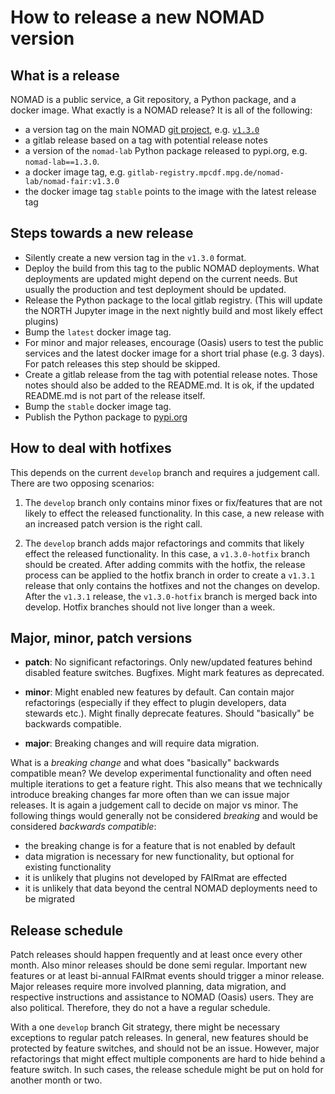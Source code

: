 # How to release a new NOMAD version

## What is a release

NOMAD is a public service, a Git repository, a Python package, and a docker image.
What exactly is a NOMAD release? It is all of the following:

- a version tag on the main NOMAD [git project](https://gitlab.mpcdf.mpg.de/nomad-lab/nomad-FAIR),
e.g. [`v1.3.0`](https://gitlab.mpcdf.mpg.de/nomad-lab/nomad-FAIR/-/tags/v1.3.0)
- a gitlab release based on a tag with potential release notes
- a version of the `nomad-lab` Python package released to pypi.org, e.g. `nomad-lab==1.3.0`.
- a docker image tag, e.g. `gitlab-registry.mpcdf.mpg.de/nomad-lab/nomad-fair:v1.3.0`
- the docker image tag `stable` points to the image with the latest release tag

## Steps towards a new release

- Silently create a new version tag in the `v1.3.0` format.
- Deploy the build from this tag to the public NOMAD deployments.
What deployments are updated might depend on the current needs. But usually
the production and test deployment should be updated.
- Release the Python package to the local gitlab registry. (This will update the
NORTH Jupyter image in the next nightly build and most likely effect plugins)
- Bump the `latest` docker image tag.
- For minor and major releases, encourage (Oasis) users to test the public services and the latest docker image for a short trial phase (e.g. 3 days). For patch releases this step should be
skipped.
- Create a gitlab release from the tag with potential release notes. Those notes
should also be added to the README.md. It is ok, if the updated README.md is not part of the
release itself.
- Bump the `stable` docker image tag.
- Publish the Python package to [pypi.org](https://pypi.org/)

## How to deal with hotfixes

This depends on the current `develop` branch and requires a judgement call. There are
two opposing scenarios:

1. The `develop` branch only contains minor fixes or fix/features that are not likely to effect
the released functionality. In this case, a new release with an increased patch version
is the right call.

2. The `develop` branch adds major refactorings and commits that likely effect the
released functionality. In this case, a `v1.3.0-hotfix` branch should be created.
After adding commits with the hotfix, the release process can be applied to the
hotfix branch in order to create a `v1.3.1` release that only contains the hotfixes and
not the changes on develop. After the `v1.3.1` release, the `v1.3.0-hotfix` branch is merged
back into develop. Hotfix branches should not live longer than a week.

## Major, minor, patch versions

- **patch**: No significant refactorings. Only new/updated features behind disabled feature switches.
Bugfixes. Might mark features as deprecated.

- **minor**: Might enabled new features by default. Can contain major refactorings (especially if they effect to plugin developers, data stewards etc.). Might finally deprecate features.
Should "basically" be backwards compatible.

- **major**: Breaking changes and will require data migration.

What is a *breaking change* and what does "basically" backwards compatible mean?
We develop experimental functionality and often need multiple iterations
to get a feature right. This also means that we technically introduce breaking changes
far more often than we can issue major releases. It is again a judgement call to decide on
major vs minor. The following things would generally not be considered *breaking* and would be considered *backwards compatible*:

- the breaking change is for a feature that is not enabled by default
- data migration is necessary for new functionality, but optional for existing functionality
- it is unlikely that plugins not developed by FAIRmat are effected
- it is unlikely that data beyond the central NOMAD deployments need to be migrated

## Release schedule

Patch releases should happen frequently and at least once every other month. Also
minor releases should be done semi regular. Important new features or at least
bi-annual FAIRmat events should trigger a minor release. Major releases require
more involved planning, data migration, and respective instructions and assistance to
NOMAD (Oasis) users. They are also political. Therefore, they do not a have a regular
schedule.

With a one `develop` branch Git strategy, there might be necessary exceptions to
regular patch releases. In general, new features should be protected by feature switches,
and should not be an issue. However, major refactorings that might effect multiple components are hard to hide behind a feature switch. In such cases, the release schedule might be
put on hold for another month or two.